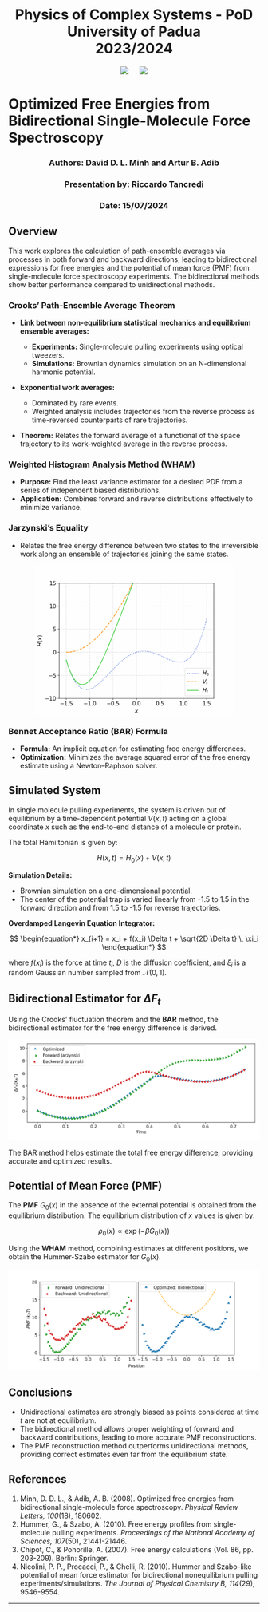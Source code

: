 <h1 align="center">Physics of Complex Systems - PoD<br> University of Padua <br> 2023/2024</h1>

<p align="center">
  <img src="https://user-images.githubusercontent.com/62724611/166108149-7629a341-bbca-4a3e-8195-67f469a0cc08.png" height="150"/>
   
  <img src="https://user-images.githubusercontent.com/62724611/166108076-98afe0b7-802c-4970-a2d5-bbb997da759c.png" height="150"/>
</p>

# Optimized Free Energies from Bidirectional Single-Molecule Force Spectroscopy

<h3 align="center"><b>Authors: </b>David D. L. Minh and Artur B. Adib<br></h3>

<h3 align="center"><b>Presentation by: </b>Riccardo Tancredi<br></h3>
<h3 align="center"><b>Date: </b>15/07/2024<br></h3>

## Overview

This work explores the calculation of path-ensemble averages via processes in both forward and backward directions, leading to bidirectional expressions for free energies and the potential of mean force (PMF) from single-molecule force spectroscopy experiments. The bidirectional methods show better performance compared to unidirectional methods.

### Crooks’ Path-Ensemble Average Theorem

- **Link between non-equilibrium statistical mechanics and equilibrium ensemble averages:**
  - **Experiments:** Single-molecule pulling experiments using optical tweezers.
  - **Simulations:** Brownian dynamics simulation on an N-dimensional harmonic potential.

- **Exponential work averages:**
  - Dominated by rare events.
  - Weighted analysis includes trajectories from the reverse process as time-reversed counterparts of rare trajectories.

- **Theorem:** Relates the forward average of a functional of the space trajectory to its work-weighted average in the reverse process.

### Weighted Histogram Analysis Method (WHAM)

- **Purpose:** Find the least variance estimator for a desired PDF from a series of independent biased distributions.
- **Application:** Combines forward and reverse distributions effectively to minimize variance.

### Jarzynski’s Equality

- Relates the free energy difference between two states to the irreversible work along an ensemble of trajectories joining the same states.

<img src="imgs/Hamiltonian.gif" width="400" style="display: block; margin: auto;" />

### Bennet Acceptance Ratio (BAR) Formula

- **Formula:** An implicit equation for estimating free energy differences.
- **Optimization:** Minimizes the average squared error of the free energy estimate using a Newton–Raphson solver.



## Simulated System

In single molecule pulling experiments, the system is driven out of equilibrium by a time-dependent potential $V(x, t)$ acting on a global coordinate $x$ such as the end-to-end distance of a molecule or protein.

The total Hamiltonian is given by:

$$
\begin{equation*}
  H(x, t) = H_0(x) + V(x, t)
\end{equation*}
$$

**Simulation Details:**
- Brownian simulation on a one-dimensional potential.
- The center of the potential trap is varied linearly from -1.5 to 1.5 in the forward direction and from 1.5 to -1.5 for reverse trajectories.

**Overdamped Langevin Equation Integrator:**

$$
\begin{equation*} 
  x_{i+1} = x_i + f(x_i) \Delta t + \sqrt{2D \Delta t} \, \xi_i 
\end{equation*}
$$

where $f(x_i)$ is the force at time $t_i$, $D$ is the diffusion coefficient, and $\xi_i$ is a random Gaussian number sampled from $\mathcal{N}(0, 1)$.


## Bidirectional Estimator for $\Delta F_t$

Using the Crooks' fluctuation theorem and the **BAR** method, the bidirectional estimator for the free energy difference is derived.

![First Image](imgs/Figure1.png)

The BAR method helps estimate the total free energy difference, providing accurate and optimized results.



## Potential of Mean Force (PMF)

The **PMF** $G_0(x)$ in the absence of the external potential is obtained from the equilibrium distribution. The equilibrium distribution of $x$ values is given by:

$$
\begin{equation*}
  \rho_0(x) \propto \exp(-\beta G_0(x))
\end{equation*}
$$

Using the **WHAM** method, combining estimates at different positions, we obtain the Hummer-Szabo estimator for $G_0(x)$.

![Second Image](imgs/Figure2.png)


## Conclusions

- Unidirectional estimates are strongly biased as points considered at time $t$ are not at equilibrium.
- The bidirectional method allows proper weighting of forward and backward contributions, leading to more accurate PMF reconstructions.
- The PMF reconstruction method outperforms unidirectional methods, providing correct estimates even far from the equilibrium state.


## References

1. Minh, D. D. L., & Adib, A. B. (2008). Optimized free energies from bidirectional single-molecule force spectroscopy. *Physical Review Letters, 100*(18), 180602.
2. Hummer, G., & Szabo, A. (2010). Free energy profiles from single-molecule pulling experiments. *Proceedings of the National Academy of Sciences, 107*(50), 21441-21446.
3. Chipot, C., & Pohorille, A. (2007). Free energy calculations (Vol. 86, pp. 203-209). Berlin: Springer.
4. Nicolini, P. P., Procacci, P., & Chelli, R. (2010). Hummer and Szabo-like potential of mean force estimator for bidirectional nonequilibrium pulling experiments/simulations. *The Journal of Physical Chemistry B, 114*(29), 9546-9554.

---
